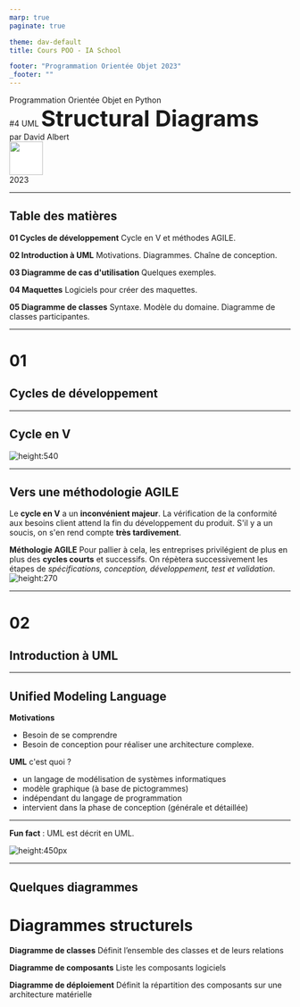 ```yaml
---
marp: true
paginate: true

theme: dav-default
title: Cours POO - IA School

footer: "Programmation Orientée Objet 2023"
_footer: ""
---
```


<!-- PARTIE 0 : Présentation du cours -->

<!-- _paginate: skip -->
<!-- _class: cover -->

<div class="coverBlockCenter">
<div class="coverModuleName">Programmation Orientée Objet en Python</div>
<div class="coverCourseName"><span class="important">#4 </span>UML  
<span class="coverModuleName" style="font-size:40px;font-weight:bold">Structural Diagrams</span></div>
<div class="coverAuthor">par <span class="important">David Albert</span></div>
</div>

<!-- <img  height="60px" src="assets/img/logoUnboared.png" /> -->
<div class="coverFooterLeft">
<img  style="background-color:#fff" height="60px" src="assets/img/ia-school-logo.svg" />
</div>
<div class="coverYear coverFooterRight">2023</div>

---

<!-- TABLE DES MATIERES -->

## Table des matières

<b><span class="important">01 </span> Cycles de développement</b>
Cycle en V et méthodes AGILE.

<b><span class="important">02 </span> Introduction à UML</b>
Motivations. Diagrammes. Chaîne de conception.

<b><span class="important">03 </span> Diagramme de cas d'utilisation</b>
Quelques exemples.

<b><span class="important">04 </span> Maquettes</b>
Logiciels pour créer des maquettes.

<b><span class="important">05 </span> Diagramme de classes</b>
Syntaxe. Modèle du domaine. Diagramme de classes participantes.

---

<!-- PARTIE 01 : Cycles de développement -->

<div class='main'>

# 01

## Cycles de développement

</div>

---

<!-- _class: bg2 -->

## Cycle en V

![height:540](assets/img/poo-python-CycleV.png)

---

## Vers une méthodologie **AGILE**

<div class='block warning'>

<i class='block-icon fas fa-exclamation'></i>

Le **cycle en V** a un **inconvénient majeur**. La vérification de la conformité aux besoins client attend la fin du développement du produit. S'il y a un soucis, on s'en rend compte **très tardivement**.

</div>

**Méthologie AGILE**
Pour pallier à cela, les entreprises privilégient de plus en plus des **cycles courts** et successifs. On répètera successivement les étapes de _spécifications, conception, développement, test et validation_.
![height:270](assets/img/cycle-agile.png)

---

<!-- PARTIE 02 : Introduction à UML -->

<div class='main'>

# 02

## Introduction à UML

</div>

---

## **U**nified **M**odeling **L**anguage

**Motivations**

- Besoin de se comprendre
- Besoin de conception pour réaliser une architecture complexe.

<b class='important'>UML</b> c'est quoi ?

- un langage de modélisation de systèmes informatiques
- modèle graphique (à base de pictogrammes)
- indépendant du langage de programmation
- intervient dans la phase de conception (générale et détaillée)

---

<!-- _class: bg2 -->

<div class='block note'>

<i class='block-icon fas fa-info'></i>

**Fun fact** : UML est décrit en UML.

![height:450px](assets/img/UML-taxonomy.png)

</div>

---

<!-- _class: bg2 -->

## Quelques diagrammes

<div class='flex-horizontal' style="height:60%;"><div class='flex'>

<div class='block'  style="height:100%;">

# Diagrammes structurels

<b class='important'>Diagramme de classes</b>
Définit l’ensemble des classes et de leurs relations

**Diagramme de composants**
Liste les composants logiciels

**Diagramme de déploiement**
Définit la répartition des composants sur une
architecture matérielle

</div>

</div><div class='flex'>

<div class='block' style="height:100%;">

# Diagrammes de comportement

<b class='important'>Diagramme des cas d'utilisation</b>
Définit les scénarios d’interaction entre les utilisateurs et le système

**Diagramme d'activité**
Représente les états du système et leurs transitions par événements

<b class='important'>Diagramme de séquence</b>
Représente les scénarios d’interactions entre entités du système

</div>

</div></div>

<br/>
<br/>

<span style="font-size:20px">

Référence: [Laurent Vercouter, Cours UML, Insa Rouen](https://pagesperso.litislab.fr/lvercouter/teaching/)

</span>

---

## Chaîne de conception

Différents diagrammes arrivent à différents moments dans la chaîne de conception.

<div class='flex-horizontal'><div class='flex' style='flex:0.7'>

![height:500px](assets/img/UML-roadmap.png)

</div><div class='flex' style='flex:0.3;'>

<div style="height:80%"></div>

<span style="font-size:20px">

Référence:
[Laurent Audibert](https://laurent-audibert.developpez.com/Cours-UML/?page=mise-en-oeuvre-uml)

</span>

</div></div>

---

<!-- PARTIE 03 : Cas d'utilisation -->

<div class='main'>

# 03

## Diagramme de cas d'utilisation

</div>

---

## Etude de cas

### **Gestion d'un restaurant**

On souhaite réaliser une application pour un restaurant qui lui permettra de gérer les réservations et les commandes de ses clients.

<div class='block warning'>

<i class='block-icon fas fa-info'></i>

# On utilisera cet exemple comme fil rouge tout au long de ce cours.

</div>

**Enoncé détaillé**
Le restaurant accueille des clients qui sont identifiés par leur nom, leur email et leur numéro de téléphone. Le restaurant est ouvert tous les jours de 19h et 23h30. Il réalise chaque soir 3 services de 1h30 et et jusqu'à 20 clients par service. Les clients peuvent réserver une table sur ces créneaux. S'il n'y a plus de place, ils peuvent également commander leur repas en ligne, payer via l'application et venir le récupérer dans la foulée. Sur place, les serveurs s'occupent des commandes des et du paiement des clients.

---

<!-- _class: bg1 -->

## Diagramme de cas d'utilisation

### **Résumé**

<div class='flex-horizontal'><div class='flex'>

**Objectifs**

- Premier diagramme réalisé pour définir les scénarios d’usage
- A réaliser avec le client
- À utiliser tout au long du développement

</div><div class='flex'>

**Exemple**

![height:430](assets/diagrams/usecase-ex-full.png)

</div></div>

---

## Diagramme de cas d'utilisation

### **Syntaxe**

<div class='flex-horizontal'><div class='flex'>

<div class='block'>

<i class='block-icon fas fa-hand'></i>

# Déclenchement

![width:450](assets/diagrams/usecase-declenche.png)

</div>

<div class='block'>

<i class='block-icon fas fa-arrow-right'></i>

# Prolongement

![width:450](assets/diagrams/usecase-extends.png)

</div>

</div><div class='flex'>

<div class='block'>

<i class='block-icon fas fa-check'></i>

# Pré-requis

![width:450](assets/diagrams/usecase-include.png)

</div>

<div class='block'>

<i class='block-icon fas fa-child'></i>

# Héritage

![width:180](assets/diagrams/usecase-heritage.png)

</div>
</div></div>

---

<!-- PARTIE 04 : Maquettes -->

<div class='main'>

# 04

## Maquettes

</div>

---

## Réaliser les premières maquettes

Rien de tel que quelques maquettes pour mettre tout le monde d'accord sur l'interface homme-machine et ses interactions.

**Outils:** [drawio](https://app.diagrams.net/) et [Figma](https://www.figma.com/)

![height:380](assets/img/maquettes-drawio.png)

<!-- ![height:380](assets/img/maquettes-figma.png) -->

---

<!-- PARTIE 05 : Diagramme de classes -->

<div class='main'>

# 05

## Diagrammes de classes

</div>

---

## Diagramme de classes

### **Syntaxe 1**

<div class='flex-horizontal'><div class='flex' style="flex:0.5">

<div class='block'>

<!-- <i class='block-icon fas fa-'></i> -->

# Classe

**Attributs**
_[+/#/-] attr : Type_

**Méthodes**
_[+/#/-] method(param: Type): ReturnType_

<div class='flex-horizontal'><div class='flex' style='flex:0.3'>

![height:140](assets/diagrams/class-class.png)

</div><div class='flex' style='flex:0.7'>

<b class='important'>+</b> attributs **publics**
<b class='important'>#</b> attributs **protégés**
<b class='important'>-</b> attributs **privés**

</div></div></div></div>

<div class='flex'  style="flex:0.5">

<div class='block'>

# Interface et classes abstraites

![height:120](assets/diagrams/class-interface.png)

Méthodes abstraites en _italic_ (ou <u>soulignée</u>)

</div>
<div class='block'>

# Héritage

![height:100](assets/diagrams/class-heritage.png)

</div>

</div></div>

---

## Diagramme de classes

### **Syntaxe 2**

<div class='flex-horizontal' style="height:70%"><div class='flex'>

<div class='block'  style="height:100%">

# Association

Si deux classes sont en intéractions dans le système on les associent.

</br>

<img src="assets/diagrams/class-association.png"/>

On peut préciser la multiplicité.

</div>

</div><div class='flex' style="flex:1.5">

<div class='block' style="height:100%">

# Aggrégation / Composition

- associations particulières
- On peut dire: "objet de la classe 1 <u>contient</u> objet(s) de la classe 2"

<div class='flex-horizontal'><div class='flex' style="padding:0;">

**Composition**
![height:110](assets/diagrams/class-composition.png)

</div><div class='flex' style="padding:0;">

</br>

Contient physiquement
_Class1_ détruite <i class='fas fa-arrow-right'></i> _Class2_ détruite

</div></div>

<div class='flex-horizontal'><div class='flex' style="padding:0;">

**Aggrégation**
![height:100](assets/diagrams/class-aggregation.png)

</div><div class='flex' style='padding:0;'>

</br>

_Class1_ détruite <i class='fas fa-arrow-right'></i> _Class2_ persiste

</div></div>

</br>

</div>

</div></div>

---

## **Modèle du domaine**

<div class='flex-horizontal'><div class='flex' style='flex:1.5'>

**Phase**
Début de conception générale. Intervient juste après les premières maquettes et cas d'utilisation.

**Objectifs**

- Premier diagramme de classes à réaliser
- Indépendant des fonctionnels de l’application
- Représente le domaine métier

</div><div class='flex'>

![height:500px](assets/diagrams/class-domain-example.png)

</div></div>

---

## **Diagramme de classes participantes**

**Phase**
Fin de conception générale. Intervient dans la dernière phase de la conception générale en même temps que les diagrammes de séquence et d'activité.

**Objectifs**

- Enrichissement du modèle de domaine
- Modélisation guidée par les besoins
